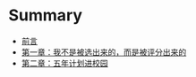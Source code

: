 # Summary

* [前言](README.md)
* [第一章：我不是被选出来的，而是被评分出来的](chapters/chapter1.md)
* [第二章：五年计划进校园](chapters/chapter2.md)